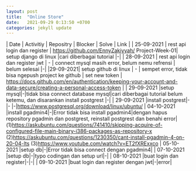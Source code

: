 ```yaml
---
layout: post
title:  "Online Store"
date:   2021-09-29 0:13:50 +0700
categories: jekyll update
---
```


|    Date     |         Activitiy           | Repositry  |      Blocker          | Solve | Link |
| 25-09-2021  | rest api login dan register | https://github.com/EnnyZakiyyah/ Project-Week-01| setup django di linux |cari diberbagai tutorial |-|
| 28-09-2021  | rest api login dan register jwt | -      | connect mysql masih error, belum nemu refrensi | belum selesai |-|
|29-09-2021| setup github di linux | - | sempet error, tidak bisa ngepush project ke github | set new token | https://docs.github.com/en/authentication/keeping-your-account-and-data-secure/creating-a-personal-access-token |
| 29-09-2021  |setup mysql|-|tidak bisa connect database mysql|cari diberbagai tutorial belum ketemu, dan disarankan install postgrest |-|
| 29-09-2021  |install postgrest|-|- |-|https://www.postgresql.org/download/linux/ubuntu/
| 04-10-2021  |install pgadmin4|-|Error tidak bisa install pgadmin4|dengan hapus repository pgadmin dan postgrest, reinstall postgrest dan benahi error|(1)https://askubuntu.com/questions/741410/skipping-acquire-of-configured-file-main-binary-i386-packages-as-repository-x (2)https://askubuntu.com/questions/1230350/cant-install-pgadmin-4-on-20-04-lts (3)https://www.youtube.com/watch?v=ET2fXRExxco
| 05-10-2021  |setup db|-|Error tidak bisa connect dengan pgadmin4|
| 07-10-2021  |setup db|-|typo codingan dan setup url|-|
| 08-10-2021  |buat login dan register|-|-|
| 09-10-2021  |buat login dan register dengan jwt|-|error|
